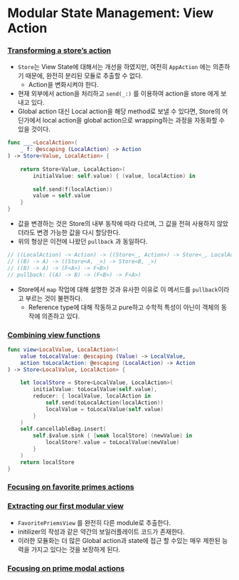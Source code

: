 # Modular State Management: View Action

### [Transforming a store’s action](https://www.pointfree.co/collections/composable-architecture/modularity/ep74-modular-state-management-view-actions#t40)

- `Store`는 View State에 대해서는 개선을 하였지만, 여전히 `AppAction` 에는 의존하기 때문에, 완전히 분리된 모듈로 추출할 수 없다.
  - Action을 변화시켜야 한다.
- 현재 외부에서 action을 처리하고  `send(_:)` 를 이용하여  action을 store 에게 보내고 있다.
- Global action 대신 Local action을 해당 method로 보낼 수 있다면, Store의 어딘가에서 local action을 global action으로 wrapping하는 과정을 자동화할 수 있을 것이다.

```swift
func ___<LocalAction>(
    _ f: @escaping (LocalAction) -> Action
) -> Store<Value, LocalAction> {
    
    return Store<Value, LocalAction>(
        initialValue: self.value) { (value, localAction) in
        
        self.send(f(localAction))
        value = self.value
    }
}
```

- 값을 변경하는 것은 Store의 내부 동작에 따라 다르며, 그 값을 전혀 사용하지 않았더라도 변경 가능한 값을 다시 할당한다.
- 위의 형상은 이전에 나왔던 `pullback` 과 동일하다.

```swift
// ((LocalAction) -> Action) -> ((Store<_, Action>) -> Store<_, LocalAction>)
// ((B) -> A) -> ((Store<A, _>) -> Store<B, _>)
// ((B) -> A) -> (F<A>) -> F<B>)
// pullback: ((A) -> B) -> (F<B>) -> F<A>)
```

- Store에서 `map` 작업에 대해 설명한 것과 유사한 이유로 이 메서드를 `pullback`이라고 부르는 것이 불편하다.
  - Reference type에 대해 작동하고 pure하고 수학적 특성이 아닌이 객체의 동작에 의존하고 있다.

### [Combining view functions](https://www.pointfree.co/collections/composable-architecture/modularity/ep74-modular-state-management-view-actions#t395)

```swift
func view<LocalValue, LocalAction>(
    value toLocalValue: @escaping (Value) -> LocalValue,
    action toLocalAction: @escaping (LocalAction) -> Action
) -> Store<LocalValue, LocalAction> {
    
    let localStore = Store<LocalValue, LocalAction>(
        initialValue: toLocalValue(self.value),
        reducer: { localValue, localAction in
            self.send(toLocalAction(localAction))
            localValue = toLocalValue(self.value)
        }
    )
    self.cancellableBag.insert(
        self.$value.sink { [weak localStore] (newValue) in
            localStore?.value = toLocalValue(newValue)
        }
    )
    return localStore
}
```

### [Focusing on favorite primes actions](https://www.pointfree.co/collections/composable-architecture/modularity/ep74-modular-state-management-view-actions#t525)



### [Extracting our first modular view](https://www.pointfree.co/collections/composable-architecture/modularity/ep74-modular-state-management-view-actions#t687)

- `FavoritePriemsView` 를 완전히 다른 module로 추출한다.
- initilizer의 작성과 같은 약간의 보일러플레이트 코드가 존재한다.
- 이러한 모듈화는 더 많은 Global action과 state에 접근 할 수있는 매우 제한된 능력을 가지고 있다는 것을 보장하게 된다.

### [Focusing on prime modal actions](https://www.pointfree.co/collections/composable-architecture/modularity/ep74-modular-state-management-view-actions#t823)


